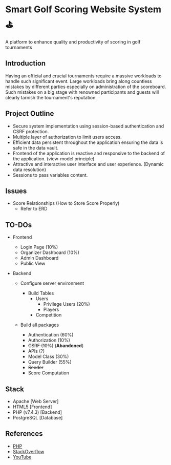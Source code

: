 # Smart Golf Scoring Website System ⛳

A platform to enhance quality and productivity of scoring in golf tournaments

## Introduction

Having an official and crucial tournaments require a massive workloads to handle such significant event. Large workloads bring along countless mistakes by different parties especially on administration of the scoreboard. Such mistakes on a big stage with renowned participants and guests will clearly tarnish the tournament's reputation.

## Project Outline
- Secure system implementation using session-based authentication and CSRF protection.
- Multiple layer of authorization to limit users access.
- Efficient data persistent throughout the application ensuring the data is safe in the data vault.
- Frontend of the application is reactive and responsive to the backend of the application. (view-model principle)
- Attractive and interactive user interface and user experience. (Dynamic data resolution)
- Sessions to pass variables content.

## Issues
- Score Relationships (How to Store Score Properly)
  - Refer to ERD

## TO-DOs
- Frontend
  - Login Page (10%)
  - Organizer Dashboard (10%)
  - Admin Dashboard
  - Public View

- Backend
  - Configure server environment
    - Build Tables
      - Users
        - Privilege Users (20%)
        - Players
      - Competition
  
  - Build all packages
    - Authentication (60%)
    - Authorization (10%)
    - ~~CSRF (10%)~~ (__Abandoned__)
    - APIs (?)
    - Model Class (30%)
    - Query Builder (55%)
    - ~~Seeder~~
    - Score Computation

## Stack

- Apache [Web Server]
- HTML5 [Frontend]
- PHP (v7.4.3) [Backend]
- PostgreSQL [Database]

## References

- [PHP](https://www.php.net/)
- [StackOverflow](https://stackoverflow.com/)
- [YouTube](https://www.youtube.com/)
